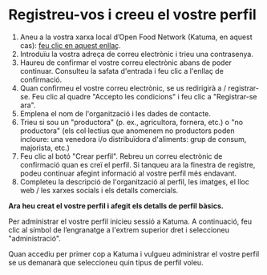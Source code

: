 # Registreu-vos i creeu el vostre perfil

1. Aneu a la vostra xarxa local d’Open Food Network (Katuma, en aquest cas): [feu clic en aquest enllaç](https://alpha.katuma.org/register).
2. Introduïu la vostra adreça de correu electrònic i trieu una contrasenya.
3. Haureu de confirmar el vostre correu electrònic abans de poder continuar. Consulteu la safata d'entrada i feu clic a l'enllaç de confirmació.
4. Quan confirmeu el vostre correu electrònic, se us redirigirà a / registrar-se. Feu clic al quadre "Accepto les condicions" i feu clic a "Registrar-se ara".
5. Emplena el nom de l'organització i les dades de contacte.
6. Trieu si sou un "productora" (p. ex., agricultora, fornera, etc.) o "no productora" (els col·lectius que anomenem no productors poden incloure: una venedora i/o distribuïdora d'aliments: grup de consum, majorista, etc.)
7. Feu clic al botó "Crear perfil". Rebreu un correu electrònic de confirmació quan es creï el perfil. Si tanqueu ara la finestra de registre, podeu continuar afegint informació al vostre perfil més endavant.
8. Completeu la descripció de l'organització al perfil, les imatges, el lloc web / les xarxes socials i els detalls comercials.

**Ara heu creat el vostre perfil i afegit els detalls de perfil bàsics.**

Per administrar el vostre perfil inicieu sessió a Katuma. A continuació, feu clic al símbol de l’engranatge a l'extrem superior dret i seleccioneu "administració".

Quan accediu per primer cop a Katuma i vulgueu administrar el vostre perfil se us demanarà que seleccioneu quin tipus de perfil voleu.
